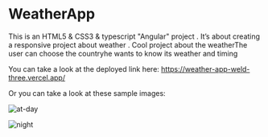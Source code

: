 # WeatherApp

This is an HTML5 & CSS3 & typescript "Angular" project . It’s about creating a responsive project about weather .
Cool project about the weatherThe user can choose the countryhe wants to know its weather and
timing

You can take a look at the deployed link here: https://weather-app-weld-three.vercel.app/

Or you can take a look at these sample images:

![at-day](https://user-images.githubusercontent.com/72417447/156879876-3f37f8f8-c64d-4823-815f-0458434eeb54.PNG)

![night](https://user-images.githubusercontent.com/72417447/156882013-8f6a15f6-814c-4c7e-b74f-93e1a45e20c2.png)
